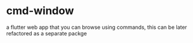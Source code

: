 # cmd-window
a flutter web app that you can browse using commands, this can be later refactored as a separate packge
